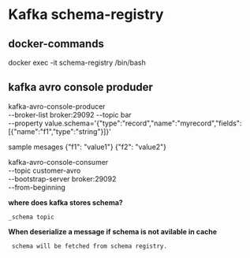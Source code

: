 # Kafka schema-registry


## docker-commands
docker exec -it schema-registry /bin/bash

## kafka avro console produder

kafka-avro-console-producer \
  --broker-list broker:29092 --topic bar \
  --property value.schema='{"type":"record","name":"myrecord","fields":[{"name":"f1","type":"string"}]}'

 sample mesages
 {"f1": "value1"}
 {"f2": "value2"}

 kafka-avro-console-consumer \
 --topic customer-avro \
 --bootstrap-server broker:29092 \
 --from-beginning

**where does kafka stores schema?**

    _schema topic

**When deserialize a message if schema is not avilable in cache**

     schema will be fetched from schema registry.